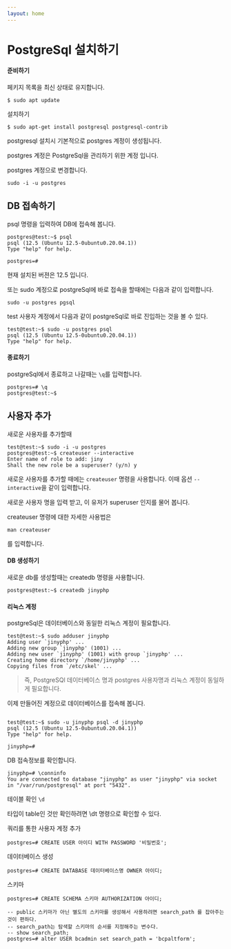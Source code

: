 ```yaml
---
layout: home
---
```


# PostgreSql 설치하기



#### 준비하기

페키지 목록을 최신 상태로 유지합니다.

```
$ sudo apt update
```



설치하기

```
$ sudo apt-get install postgresql postgresql-contrib
```



postgresql 설치시 기본적으로 postgres 계정이 생성됩니다.

postgres 계정은 PostgreSql을 관리하기 위한 계정 입니다.

postgres 계정으로 변경합니다.

```
sudo -i -u postgres
```



## DB 접속하기

psql 명령을 입력하여 DB에 접속해 봅니다.



```
postgres@test:~$ psql
psql (12.5 (Ubuntu 12.5-0ubuntu0.20.04.1))
Type "help" for help.

postgres=#
```

현재 설치된 버젼은 12.5 입니다.



또는 sudo 계정으로 postgreSql에 바로 접속을 할때에는 다음과 같이 입력합니다.

```
sudo -u postgres pgsql
```

test 사용자 계정에서 다음과 같이 postgreSql로 바로 진입하는 것을 볼 수 있다.

```
test@test:~$ sudo -u postgres psql
psql (12.5 (Ubuntu 12.5-0ubuntu0.20.04.1))
Type "help" for help.

```



#### 종료하기

postgreSql에서 종료하고 나갈때는 `\q`를 입력합니다.

```
postgres=# \q
postgres@test:~$
```



## 사용자 추가

새로운 사용자를 추가할때

```
test@test:~$ sudo -i -u postgres
postgres@test:~$ createuser --interactive
Enter name of role to add: jiny
Shall the new role be a superuser? (y/n) y
```

새로운 사용자를 추가할 때에는 `createuser` 명령을 사용합니다. 이때 옵션 `--interactive`을 같이 입력합니다.

새로운 사용자 명을 입력 받고, 이 유저가 superuser 인지를 물어 봅니다.



createuser 명령에 대한 자세한 사용법은 

```
man createuser
```

 를 입력합니다.





#### DB 생성하기

새로운 db를 생성할때는 createdb 명령을 사용합니다.

```
postgres@test:~$ createdb jinyphp
```



#### 리눅스 계정

postgreSql은 데이터베이스와 동일한 리눅스 계정이 필요합니다.

```
test@test:~$ sudo adduser jinyphp
Adding user `jinyphp' ...
Adding new group `jinyphp' (1001) ...
Adding new user `jinyphp' (1001) with group `jinyphp' ...
Creating home directory `/home/jinyphp' ...
Copying files from `/etc/skel' ...

```



> 즉, PostgreSQl 데이터베이스 명과 postgres 사용자명과 리눅스 계정이 동일하게 필요합니다.



이제 만들어진 계정으로 데이터베이스를 접속해 봅니다.

```

test@test:~$ sudo -u jinyphp psql -d jinyphp
psql (12.5 (Ubuntu 12.5-0ubuntu0.20.04.1))
Type "help" for help.

jinyphp=#

```



DB 접속정보를 확인합니다.

```
jinyphp=# \conninfo
You are connected to database "jinyphp" as user "jinyphp" via socket in "/var/run/postgresql" at port "5432".
```



테이블 확인 `\d`

타입이 table인 것만 확인하려면 \dt 명령으로 확인할 수 있다.





쿼리를 통한 사용자 계정 추가

```
postgres=# CREATE USER 아이디 WITH PASSWORD '비밀번호';
```



데이터베이스 생성

```
postgres=# CREATE DATABASE 데이터베이스명 OWNER 아이디;
```



스키마 

```
postgres=# CREATE SCHEMA 스키마 AUTHORIZATION 아이디;

-- public 스키마가 아닌 별도의 스키마를 생성해서 사용하려면 search_path 를 잡아주는 것이 편하다.
-- search_path는 탐색할 스키마의 순서를 지정해주는 변수다.
-- show search_path;
postgres=# alter USER bcadmin set search_path = 'bcpaltform';
```


